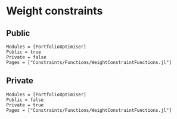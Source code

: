 # Weight constraints

## Public

```@autodocs
Modules = [PortfolioOptimiser]
Public = true
Private = false
Pages = ["Constraints/Functions/WeightConstraintFunctions.jl"]
```

## Private

```@autodocs
Modules = [PortfolioOptimiser]
Public = false
Private = true
Pages = ["Constraints/Functions/WeightConstraintFunctions.jl"]
```
